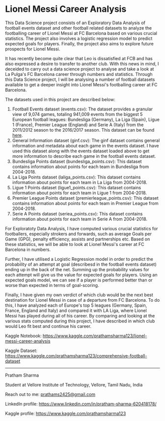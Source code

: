 # Lionel Messi Career Analysis
This Data Science project consists of an Exploratory Data Analysis of football events dataset and other football related datasets to analyze the footballing career of Lionel Messi at FC Barcelona based on various crucial statistics. The project also involves a logistic regression model to predict expected goals for players. Finally, the project also aims to explore future prospects for Lionel Messi.

It has recently become quite clear that Leo is dissatisfied at FCB and has also expressed a desire to transfer to another club. With this news in mind, I deceided to carry out a data science project to analyse and take a look at La Pulga's FC Barcelona career through numbers and statistics. Through this Data Science project, I will be analysing a number of football datasets available to get a deeper insight into Lionel Messi's footballing career at FC Barcelona.

The datasets used in this project are described below:
  1. Football Events dataset (events.csv): The dataset provides a granular view of 9,074 games, totaling 941,009 events from the biggest 5 European football leagues: Bundesliga                                              (Germany), La Liga (Spain), Ligue 1 (France), Premier League (England) and Serie A (Italy) from the 2011/2012 season to the 2016/2017                                              season. This dataset can be found [here](https://www.kaggle.com/secareanualin/football-events). 
  2. General Information dataset (ginf.csv): The ginf dataset contains general information and metadata about each game in the events dataset. I have used this dataset along with                                              the events dataset loaded above to get more information to describe each game in the football events dataset.
  3. Bundesliga Points dataset (bundesliga_points.csv): This dataset contains information about points for each team in Bundesliga from 2004-2018.
  4. La Liga Points dataset (laliga_points.csv): This dataset contains information about points for each team in La Liga from 2004-2018.
  5. Ligue 1 Points dataset (ligue1_points.csv): This dataset contains information about points for each team in Ligue 1 from 2004-2018.
  6. Premier League Points dataset (premierleague_points.csv): This dataset contains information about points for each team in Premier League from 2004-2018.
  7. Serie A Points dataset (seriea_points.csv): This dataset contains information about points for each team in Serie A from 2004-2018.
  
For Exploratoty Data Analysis, I have computed various crucial statistics for footballers, especially strokers and forwards, such as average Goals per Game (GPG), penalty efficiency, assists and partnerships etc. Based on these statistics, we will be able to look at Lionel Messi's career at FC Barcelona in numbers.

Further, I have utilised a Logistic Regression model in order to predict the probability of an attempt at goal (describesd in the football events dataset) ending up in the back of the net. Summing up the probability values for each attempt will give us the value for expected goals for players. Using an expected goals model, we can see if a player is performed better than or worse than expected in terms of goal-scoring.

Finally, I have given my own verdict of which club would be the next best destination for Lionel Messi in case of a departure from FC Barcelona. To do this, I have analyzed each of Europe's top 5 leagues (Germany, Spain, France, England and Italy) and compared it with LA Liga, where Lionel Messi has played during all of his career. By comparing and looking at the various stats computed during this project, I have described in which club would Leo fit best and continue his career.

Kaggle Notebook: https://www.kaggle.com/prathamsharma123/lionel-messi-career-analysis

Kaggle Dataset: https://www.kaggle.com/prathamsharma123/comprehensive-football-dataset

---

Pratham Sharma

Student at Vellore Institute of Technology, Vellore, Tamil Nadu, India

Reach out to me: prathams2425@gmail.com

LinkedIn profile: https://www.linkedin.com/in/pratham-sharma-620418178/

Kaggle profile: https://www.kaggle.com/prathamsharma123
